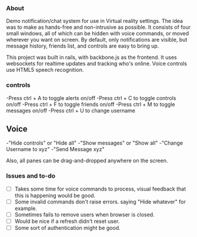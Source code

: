 ### About

Demo notification/chat system for use in Virtual reality settings. The idea was to make as hands-free and non-intrusive as possible. It consists of four small windows, all of which can be hidden with voice commands, or moved wherever you want on screen. By default, only notifications are visible, but message history, friends list, and controls are easy to bring up.

This project was built in rails, with backbone.js as the frontend. It uses websockets for realtime updates and tracking who's online. Voice controls use HTML5 speech recognition.

### controls

-Press ctrl + A to toggle alerts on/off
-Press ctrl + C to toggle controls on/off
-Press ctrl + F to toggle friends on/off
-Press ctrl + M to toggle messages on/off
-Press ctrl + U to change username

## Voice
-"Hide controls" or "Hide all"
-"Show messages" or "Show all"
-"Change Username to xyz"
-"Send Message xyz"

Also, all panes can be drag-and-dropped anywhere on the screen.

### Issues and to-do
-[ ] Takes some time for voice commands to process, visual feedback that this is happening would be good.
-[ ] Some invalid commands don't raise errors. saying "Hide whatever" for example.
-[ ] Sometimes fails to remove users when browser is closed.
-[ ] Would be nice if a refresh didn't reset user.
-[ ] Some sort of authentication might be good.
